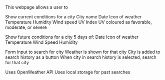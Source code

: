 This webpage allows a user to 

Show current conditions for a city
City name
Date
Icon of weather
Temperature
Humidity
Wind speed
UV Index
UV coloured as favorable, moderate, or severe

Show future conditions for a city
5 days of:
Date
Icon of weather
Temperature
Wind Speed
Humidity

Form input to search for city
Weather is shown for that city
City is added to search history as a button
When city in search history is selected, search for that city

Uses OpenWeather API
Uses local storage for past searches